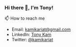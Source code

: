 ### Hi there 👋, I'm Tony!

📫 How to reach me
- Email: [kamikariat@gmail.com](mailto:kamikariat@gmail.com)
- LinkedIn: [Tony Kam](https://www.linkedin.com/in/tonyshekkam/)
- Twitter: [@kamikariat](https://twitter.com/kamikariat)



<!--
**kamikariat/kamikariat** is a ✨ _special_ ✨ repository because its `README.md` (this file) appears on your GitHub profile.

Here are some ideas to get you started:

- 🔭 I’m currently working on ...
- 🌱 I’m currently learning ...
- 👯 I’m looking to collaborate on ...
- 🤔 I’m looking for help with ...
- 💬 Ask me about ...
- 📫 How to reach me: ...
- 😄 Pronouns: ...
- ⚡ Fun fact: ...
-->
